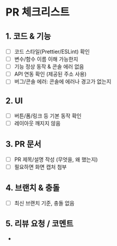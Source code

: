 # PR 체크리스트

## 1. 코드 & 기능
- [ ] 코드 스타일(Prettier/ESLint) 확인
- [ ] 변수/함수 이름 이해 가능한지
- [ ] 기능 정상 동작 & 콘솔 에러 없음
- [ ] API 연동 확인 (제공된 주소 사용)
- [ ] 버그/콘솔 에러: 콘솔에 에러나 경고가 없는지

## 2. UI
- [ ] 버튼/폼/링크 등 기본 동작 확인
- [ ] 레이아웃 깨지지 않음

## 3. PR 문서
- [ ] PR 제목/설명 작성 (무엇을, 왜 했는지)
- [ ] 필요하면 화면 캡처 첨부

## 4. 브랜치 & 충돌
- [ ] 최신 브랜치 기준, 충돌 없음

## 5. 리뷰 요청 / 코멘트
- 
